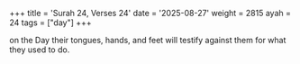 +++
title = 'Surah 24, Verses 24'
date = '2025-08-27'
weight = 2815
ayah = 24
tags = ["day"]
+++

on the Day their tongues, hands, and feet will testify against them for what they used to do.